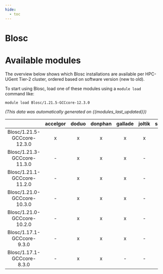 ```yaml
---
hide:
  - toc
---
```


Blosc
=====

# Available modules


The overview below shows which Blosc installations are available per HPC-UGent Tier-2 cluster, ordered based on software version (new to old).

To start using Blosc, load one of these modules using a `module load` command like:

```shell
module load Blosc/1.21.5-GCCcore-12.3.0
```

*(This data was automatically generated on {{modules_last_updated}})*  

| |accelgor|doduo|donphan|gallade|joltik|shinx|
| :---: | :---: | :---: | :---: | :---: | :---: | :---: |
|Blosc/1.21.5-GCCcore-12.3.0|x|x|x|x|x|x|
|Blosc/1.21.3-GCCcore-11.3.0|-|x|x|x|-|-|
|Blosc/1.21.1-GCCcore-11.2.0|-|x|x|x|-|-|
|Blosc/1.21.0-GCCcore-10.3.0|-|x|x|x|-|-|
|Blosc/1.21.0-GCCcore-10.2.0|-|x|x|x|-|-|
|Blosc/1.17.1-GCCcore-9.3.0|-|x|x|x|-|-|
|Blosc/1.17.1-GCCcore-8.3.0|-|x|x|-|-|-|

